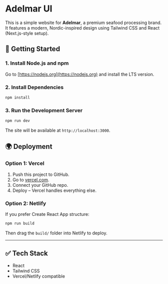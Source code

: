 
# Adelmar UI

This is a simple website for **Adelmar**, a premium seafood processing brand. It features a modern, Nordic-inspired design using Tailwind CSS and React (Next.js-style setup).

## 🚀 Getting Started

### 1. Install Node.js and npm

Go to [https://nodejs.org](https://nodejs.org) and install the LTS version.

### 2. Install Dependencies

```bash
npm install
```

### 3. Run the Development Server

```bash
npm run dev
```

The site will be available at `http://localhost:3000`.

## 🌍 Deployment

### Option 1: Vercel

1. Push this project to GitHub.
2. Go to [vercel.com](https://vercel.com).
3. Connect your GitHub repo.
4. Deploy – Vercel handles everything else.

### Option 2: Netlify

If you prefer Create React App structure:

```bash
npm run build
```

Then drag the `build/` folder into Netlify to deploy.

---

## ✅ Tech Stack

- React
- Tailwind CSS
- Vercel/Netlify compatible
